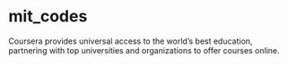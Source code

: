 # mit_codes


Coursera provides universal access to the world’s best education, partnering with top universities and organizations to offer courses online.
